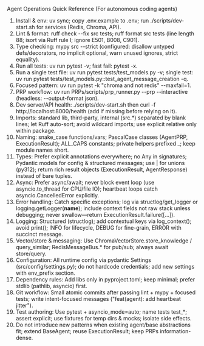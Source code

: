 Agent Operations Quick Reference (For autonomous coding agents)

1. Install & env: uv sync; copy .env.example to .env; run ./scripts/dev-start.sh for services (Redis, Chroma, API).
2. Lint & format: ruff check --fix src tests; ruff format src tests (line length 88; isort via Ruff rule I; ignore E501, B008, C901).
3. Type checking: mypy src --strict (configured: disallow untyped defs/decorators, no implicit optional, warn unused ignores, strict equality).
4. Run all tests: uv run pytest -v; fast fail: pytest -x.
5. Run a single test file: uv run pytest tests/test_models.py -v; single test: uv run pytest tests/test_models.py::test_agent_message_creation -q.
6. Focused pattern: uv run pytest -k "chroma and not redis" --maxfail=1.
7. PRP workflow: uv run PRPs/scripts/prp_runner.py --prp <name> --interactive (headless: --output-format json).
8. Dev server/API health: ./scripts/dev-start.sh then curl -f http://localhost:8000/health (add if missing before relying on it).
9. Imports: standard lib, third-party, internal (src.*) separated by blank lines; let Ruff auto-sort; avoid wildcard imports; use explicit relative only within package.
10. Naming: snake_case functions/vars; PascalCase classes (AgentPRP, ExecutionResult); ALL_CAPS constants; private helpers prefixed _; keep module names short.
11. Types: Prefer explicit annotations everywhere; no Any in signatures; Pydantic models for config & structured messages; use | for unions (py312); return rich result objects (ExecutionResult, AgentResponse) instead of bare tuples.
12. Async: Prefer async/await; never block event loop (use asyncio.to_thread for CPU/file IO); heartbeat loops catch asyncio.CancelledError explicitly.
13. Error handling: Catch specific exceptions; log via structlog/get_logger or logging.getLogger(__name__); include context fields not raw stack unless debugging; never swallow—return ExecutionResult.failure([...]).
14. Logging: Structured (structlog); add contextual keys via log_context(); avoid print(); INFO for lifecycle, DEBUG for fine-grain, ERROR with succinct message.
15. Vector/store & messaging: Use ChromaVectorStore.store_knowledge / query_similar; RedisMessageBus.* for pub/sub; always await store/query.
16. Configuration: All runtime config via pydantic Settings (src/config/settings.py); do not hardcode credentials; add new settings with env_prefix section.
17. Dependency rules: Add libs only in pyproject.toml; keep minimal; prefer stdlib (pathlib, asyncio) first.
18. Git workflow: Small atomic commits after passing lint + mypy + focused tests; write intent-focused messages ("feat(agent): add heartbeat jitter").
19. Test authoring: Use pytest + asyncio_mode=auto; name tests test_*; assert explicit; use fixtures for temp dirs & mocks; isolate side effects.
20. Do not introduce new patterns when existing agent/base abstractions fit; extend BaseAgent; reuse ExecutionResult; keep PRPs information-dense.
